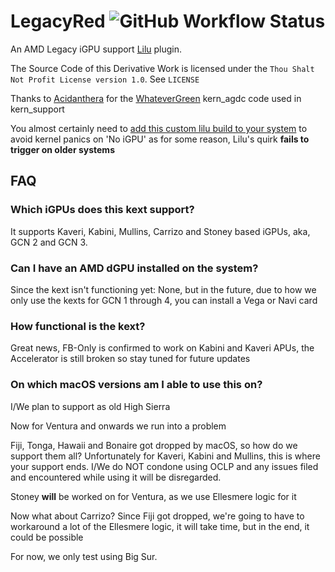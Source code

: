 # LegacyRed ![GitHub Workflow Status](https://img.shields.io/github/actions/workflow/status/NootInc/LegacyRed/main.yml?branch=master&logo=github&style=for-the-badge)

An AMD Legacy iGPU support [Lilu](https://github.com/acidanthera/Lilu) plugin.

The Source Code of this Derivative Work is licensed under the `Thou Shalt Not Profit License version 1.0`. See `LICENSE`

Thanks to [Acidanthera](https://github.com/acidanthera) for the [WhateverGreen](https://github.com/acidanthera/WhateverGreen) kern_agdc code used in kern_support

You almost certainly need to [add this custom lilu build to your system](https://github.com/Zorm-Industries/Lilu) to avoid kernel panics on 'No iGPU' as for some reason, Lilu's quirk **fails to trigger on older systems**

## FAQ

### Which iGPUs does this kext support?

It supports Kaveri, Kabini, Mullins, Carrizo and Stoney based iGPUs, aka, GCN 2 and GCN 3.

### Can I have an AMD dGPU installed on the system?

Since the kext isn't functioning yet: None, but in the future, due to how we only use the kexts for GCN 1 through 4, you can install a Vega or Navi card

### How functional is the kext?

Great news, FB-Only is confirmed to work on Kabini and Kaveri APUs, the Accelerator is still broken so stay tuned for future updates

### On which macOS versions am I able to use this on?

I/We plan to support as old High Sierra

Now for Ventura and onwards we run into a problem

Fiji, Tonga, Hawaii and Bonaire got dropped by macOS, so how do we support them all?
Unfortunately for Kaveri, Kabini and Mullins, this is where your support ends.
I/We do NOT condone using OCLP and any issues filed and encountered while using it will be disregarded.

Stoney **will** be worked on for Ventura, as we use Ellesmere logic for it

Now what about Carrizo?
Since Fiji got dropped, we're going to have to workaround a lot of the Ellesmere logic, it will take time, but in the end, it could be possible

For now, we only test using Big Sur.
